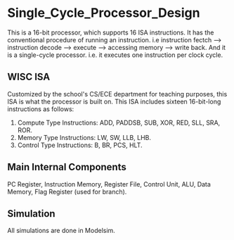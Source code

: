 ﻿# **Single_Cycle_Processor_Design**
This is a 16-bit processor, which supports 16 ISA instructions. It has the conventional procedure of running an instruction. i.e instruction fectch --> instruction decode --> execute --> accessing memory --> write back. And it is a single-cycle processor. i.e. it executes one instruction per clock cycle.

## WISC ISA ##
Customized by the school's CS/ECE department for teaching purposes, this ISA is what the processor is built on. This ISA includes sixteen 16-bit-long instructions as follows:

1. Compute Type Instructions: ADD, PADDSB, SUB, XOR, RED, SLL, SRA, ROR.
2. Memory Type Instructions:  LW, SW, LLB, LHB.
3. Control Type Instructions: B, BR, PCS, HLT.

## Main Internal Components ##
PC Register, Instruction Memory, Register File, Control Unit, ALU, Data Memory, Flag Register (used for branch).

## Simulation ##
All simulations are done in Modelsim.
